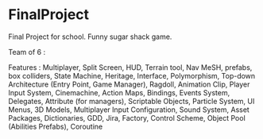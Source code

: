 # FinalProject
Final Project for school. Funny sugar shack game. 

Team of 6 :

Features :
Multiplayer, Split Screen, HUD, Terrain tool, Nav MeSH, prefabs, box colliders, State Machine, Heritage, Interface, Polymorphism, Top-down Architecture (Entry Point, Game Manager), Ragdoll, Animation Clip, Player Input System, Cinemachine, Action Maps, Bindings, Events System, Delegates, Attribute (for managers), Scriptable Objects, Particle System, UI Menus,  3D Models, Multiplayer Input Configuration, Sound System, Asset Packages, Dictionaries, GDD, Jira, Factory, Control Scheme, Object Pool (Abilities Prefabs), Coroutine
